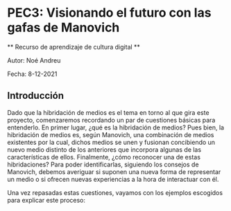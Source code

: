 # PEC3: Visionando el futuro con las gafas de Manovich

** Recurso de aprendizaje de cultura digital **

Autor: Noé Andreu

Fecha: 8-12-2021

## Introducción

Dado que la hibridación de medios es el tema en torno al que gira este proyecto, comenzaremos recordando un par de cuestiones básicas para entenderlo.
En primer lugar, ¿qué es la hibridación de medios?
Pues bien, la hibridación de medios es, según Manovich, una combinación de medios existentes por la cual, dichos medios se unen y fusionan concibiendo un nuevo medio distinto de los anteriores que incorpora algunas de las características de ellos.
Finalmente, ¿cómo reconocer una de estas hibridaciones?
Para poder identificarlas, siguiendo los consejos de Manovich, debemos averiguar si suponen una nueva forma de representar un medio o si ofrecen nuevas experiencias a la hora de interactuar con él.

Una vez repasadas estas cuestiones, vayamos con los ejemplos escogidos para explicar este proceso:

